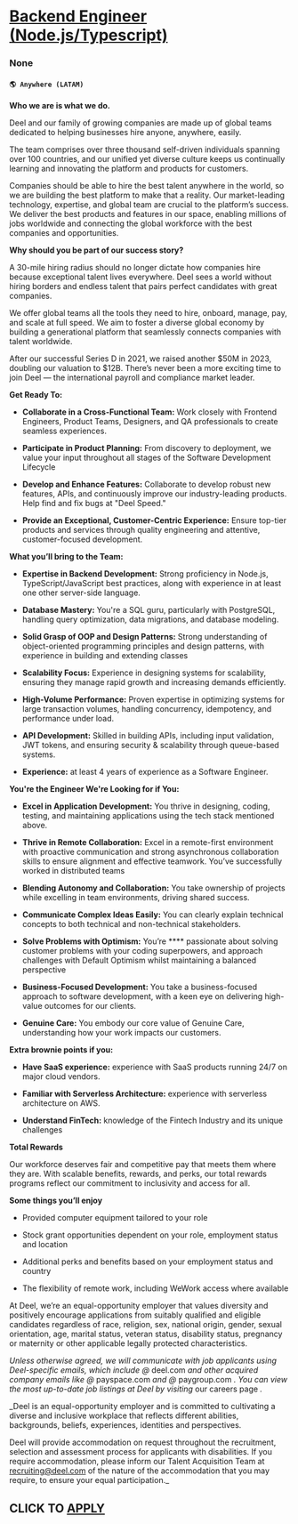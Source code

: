 # [Backend Engineer (Node.js/Typescript)](https://www.remotewlb.com/apply/backend-engineer-node-js-typescript-132682)  
### None  
#### `🌎 Anywhere (LATAM)`  

**Who we are is what we do.**

Deel and our family of growing companies are made up of global teams dedicated to helping businesses hire anyone, anywhere, easily.

The team comprises over three thousand self-driven individuals spanning over 100 countries, and our unified yet diverse culture keeps us continually learning and innovating the platform and products for customers.

Companies should be able to hire the best talent anywhere in the world, so we are building the best platform to make that a reality. Our market-leading technology, expertise, and global team are crucial to the platform’s success. We deliver the best products and features in our space, enabling millions of jobs worldwide and connecting the global workforce with the best companies and opportunities.

 **Why should you be part of our success story?**

A 30-mile hiring radius should no longer dictate how companies hire because exceptional talent lives everywhere. Deel sees a world without hiring borders and endless talent that pairs perfect candidates with great companies.

We offer global teams all the tools they need to hire, onboard, manage, pay, and scale at full speed. We aim to foster a diverse global economy by building a generational platform that seamlessly connects companies with talent worldwide.

After our successful Series D in 2021, we raised another $50M in 2023, doubling our valuation to $12B. There’s never been a more exciting time to join Deel — the international payroll and compliance market leader.

 **Get Ready To:**

  *  **Collaborate in a Cross-Functional Team:** Work closely with Frontend Engineers, Product Teams, Designers, and QA professionals to create seamless experiences.

  *  **Participate in Product Planning:** From discovery to deployment, we value your input throughout all stages of the Software Development Lifecycle 

  * **Develop and Enhance Features:** Collaborate to develop robust new features, APIs, and continuously improve our industry-leading products. Help find and fix bugs at "Deel Speed."

  *  **Provide an Exceptional, Customer-Centric Experience:** Ensure top-tier products and services through quality engineering and attentive, customer-focused development.

 **What you’ll bring to the Team:**

  *  **Expertise in Backend Development:** Strong proficiency in Node.js, TypeScript/JavaScript best practices, along with experience in at least one other server-side language.

  *  **Database Mastery:** You're a SQL guru, particularly with PostgreSQL, handling query optimization, data migrations, and database modeling.

  *  **Solid Grasp of OOP and Design Patterns:** Strong understanding of object-oriented programming principles and design patterns, with experience in building and extending classes

  *  **Scalability Focus:** Experience in designing systems for scalability, ensuring they manage rapid growth and increasing demands efficiently.

  *  **High-Volume Performance:** Proven expertise in optimizing systems for large transaction volumes, handling concurrency, idempotency, and performance under load.

  *  **API Development:** Skilled in building APIs, including input validation, JWT tokens, and ensuring security & scalability through queue-based systems.

  *  **Experience:** at least 4 years of experience as a Software Engineer.

 **You're the Engineer We're Looking for if You:**

  *  **Excel in Application Development:** You thrive in designing, coding, testing, and maintaining applications using the tech stack mentioned above.

  *  **Thrive in Remote Collaboration:** Excel in a remote-first environment with proactive communication and strong asynchronous collaboration skills to ensure alignment and effective teamwork. You’ve successfully worked in distributed teams 

  * **Blending Autonomy and Collaboration:** You take ownership of projects while excelling in team environments, driving shared success.

  *  **Communicate Complex Ideas Easily:** You can clearly explain technical concepts to both technical and non-technical stakeholders.

  *  **Solve Problems with Optimism:** You’re **** passionate about solving customer problems with your coding superpowers, and approach challenges with Default Optimism whilst maintaining a balanced perspective

  *  **Business-Focused Development:** You take a business-focused approach to software development, with a keen eye on delivering high-value outcomes for our clients.

  *  **Genuine Care:** You embody our core value of Genuine Care, understanding how your work impacts our customers.

 **Extra brownie points if you:**

  *  **Have SaaS experience:** experience with SaaS products running 24/7 on major cloud vendors.

  *  **Familiar with Serverless Architecture:** experience with serverless architecture on AWS.

  *  **Understand FinTech:** knowledge of the Fintech Industry and its unique challenges

 **Total Rewards**

Our workforce deserves fair and competitive pay that meets them where they are. With scalable benefits, rewards, and perks, our total rewards programs reflect our commitment to inclusivity and access for all.

**Some things you’ll enjoy**

  * Provided computer equipment tailored to your role

  * Stock grant opportunities dependent on your role, employment status and location

  * Additional perks and benefits based on your employment status and country

  * The flexibility of remote work, including WeWork access where available

At Deel, we’re an equal-opportunity employer that values diversity and positively encourage applications from suitably qualified and eligible candidates regardless of race, religion, sex, national origin, gender, sexual orientation, age, marital status, veteran status, disability status, pregnancy or maternity or other applicable legally protected characteristics.

 _Unless otherwise agreed, we will communicate with job applicants using Deel-specific emails, which include @_ deel.com _and other acquired company emails like @_ payspace.com _and @_ paygroup.com _. You can view the most up-to-date job listings at Deel by visiting_ our careers page _._  
  
 _Deel is an equal-opportunity employer and is committed to cultivating a diverse and inclusive workplace that reflects different abilities, backgrounds, beliefs, experiences, identities and perspectives.  
  
Deel will provide accommodation on request throughout the recruitment, selection and assessment process for applicants with disabilities. If you require accommodation, please inform our Talent Acquisition Team at recruiting@deel.com of the nature of the accommodation that you may require, to ensure your equal participation._

  
## CLICK TO [APPLY](https://www.remotewlb.com/apply/backend-engineer-node-js-typescript-132682)

